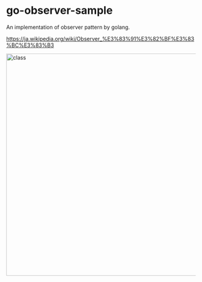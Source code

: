 # go-observer-sample
 An implementation of observer pattern by golang.

 https://ja.wikipedia.org/wiki/Observer_%E3%83%91%E3%82%BF%E3%83%BC%E3%83%B3

<img width="591" alt="class" src="https://user-images.githubusercontent.com/6624946/64178368-505cf480-ce9c-11e9-9a4d-711f8081ec73.png">
